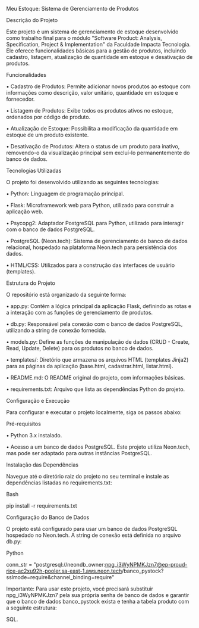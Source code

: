 Meu Estoque: Sistema de Gerenciamento de Produtos

Descrição do Projeto

Este projeto é um sistema de gerenciamento de estoque desenvolvido como trabalho final para o módulo "Software Product: Analysis, Specification, Project & Implementation" da Faculdade Impacta Tecnologia. Ele oferece funcionalidades básicas para a gestão de produtos, incluindo cadastro, listagem, atualização de quantidade em estoque e desativação de produtos.

Funcionalidades

•
Cadastro de Produtos: Permite adicionar novos produtos ao estoque com informações como descrição, valor unitário, quantidade em estoque e fornecedor.

•
Listagem de Produtos: Exibe todos os produtos ativos no estoque, ordenados por código de produto.

•
Atualização de Estoque: Possibilita a modificação da quantidade em estoque de um produto existente.

•
Desativação de Produtos: Altera o status de um produto para inativo, removendo-o da visualização principal sem excluí-lo permanentemente do banco de dados.

Tecnologias Utilizadas

O projeto foi desenvolvido utilizando as seguintes tecnologias:

•
Python: Linguagem de programação principal.

•
Flask: Microframework web para Python, utilizado para construir a aplicação web.

•
Psycopg2: Adaptador PostgreSQL para Python, utilizado para interagir com o banco de dados PostgreSQL.

•
PostgreSQL (Neon.tech): Sistema de gerenciamento de banco de dados relacional, hospedado na plataforma Neon.tech para persistência dos dados.

•
HTML/CSS: Utilizados para a construção das interfaces de usuário (templates).

Estrutura do Projeto

O repositório está organizado da seguinte forma:

•
app.py: Contém a lógica principal da aplicação Flask, definindo as rotas e a interação com as funções de gerenciamento de produtos.

•
db.py: Responsável pela conexão com o banco de dados PostgreSQL, utilizando a string de conexão fornecida.

•
models.py: Define as funções de manipulação de dados (CRUD - Create, Read, Update, Delete) para os produtos no banco de dados.

•
templates/: Diretório que armazena os arquivos HTML (templates Jinja2) para as páginas da aplicação (base.html, cadastrar.html, listar.html).

•
README.md: O README original do projeto, com informações básicas.

•
requirements.txt: Arquivo que lista as dependências Python do projeto.

Configuração e Execução

Para configurar e executar o projeto localmente, siga os passos abaixo:

Pré-requisitos

•
Python 3.x instalado.

•
Acesso a um banco de dados PostgreSQL. Este projeto utiliza Neon.tech, mas pode ser adaptado para outras instâncias PostgreSQL.

Instalação das Dependências

Navegue até o diretório raiz do projeto no seu terminal e instale as dependências listadas no requirements.txt:

Bash


pip install -r requirements.txt


Configuração do Banco de Dados

O projeto está configurado para usar um banco de dados PostgreSQL hospedado no Neon.tech. A string de conexão está definida no arquivo db.py:

Python


conn_str = "postgresql://neondb_owner:npg_i3WyNPMKJzn7@ep-proud-rice-ac2xu92h-pooler.sa-east-1.aws.neon.tech/banco_pystock?sslmode=require&channel_binding=require"


Importante: Para usar este projeto, você precisará substituir npg_i3WyNPMKJzn7 pela sua própria senha de banco de dados e garantir que o banco de dados banco_pystock exista e tenha a tabela produto com a seguinte estrutura:

SQL.






